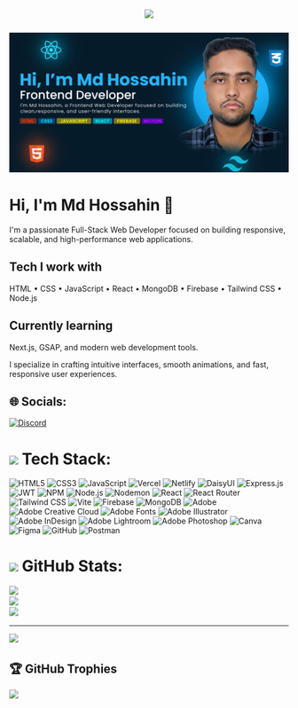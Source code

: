 <h1 align="center">
  <a href="https://git.io/typing-svg">
    <img src="https://readme-typing-svg.herokuapp.com/?lines=Hello,+There!+👋;This+is+Md+Hossahin....;Nice+to+meet+you!&center=true&size=30">
  </a>
</h1>

![Github Banner](https://github.com/Hossahin/Hossahin/blob/main/Github%20banner.png?raw=true)



# Hi, I'm Md Hossahin 👋

I'm a passionate Full-Stack Web Developer focused on building responsive, scalable, and high-performance web applications.

## Tech I work with
HTML • CSS • JavaScript • React • MongoDB • Firebase • Tailwind CSS • Node.js

## Currently learning
Next.js, GSAP, and modern web development tools.

I specialize in crafting intuitive interfaces, smooth animations, and fast, responsive user experiences.


## 🌐 Socials:

[![Discord](https://img.shields.io/badge/Discord-%237289DA.svg?logo=discord&logoColor=white)](https://discord.gg/https://discord.gg/EAqAx6uwXm)

# <img src="https://media2.giphy.com/media/QssGEmpkyEOhBCb7e1/giphy.gif?cid=ecf05e47a0n3gi1bfqntqmob8g9aid1oyj2wr3ds3mg700bl&rid=giphy.gif" width="32"> Tech Stack:

![HTML5](https://img.shields.io/badge/-HTML5-FEFBFB?style=flat&logo=html5&logoColor=E34F26&color=A63013)
![CSS3](https://img.shields.io/badge/-CSS3-EAF5FF?style=flat&logo=css3&logoColor=1572B6&color=0B3B6E)
![JavaScript](https://img.shields.io/badge/-JavaScript-FFFBEB?style=flat&logo=javascript&logoColor=F7DF1E&color=B28900)
![Vercel](https://img.shields.io/badge/-Vercel-F0F0F0?style=flat&logo=vercel&logoColor=000000&color=3D3D3D)
![Netlify](https://img.shields.io/badge/-Netlify-D9FCFB?style=flat&logo=netlify&logoColor=00C7B7&color=006A66)
![DaisyUI](https://img.shields.io/badge/-DaisyUI-F4F0FF?style=flat&logo=daisyui&logoColor=5A0EF8&color=3400B0)
![Express.js](https://img.shields.io/badge/-Express.js-D9DBDF?style=flat&logo=express&logoColor=404d59&color=1F2024)
![JWT](https://img.shields.io/badge/-JWT-E6E6E6?style=flat&logo=jsonwebtokens&logoColor=000000&color=333333)
![NPM](https://img.shields.io/badge/-NPM-FFD6D6?style=flat&logo=npm&logoColor=CB3837&color=8F2120)
![Node.js](https://img.shields.io/badge/-Node.js-D9EBD9?style=flat&logo=node.js&logoColor=6DA55F&color=2B4B22)
![Nodemon](https://img.shields.io/badge/-Nodemon-D7D6CB?style=flat&logo=nodemon&logoColor=323330&color=0F0F0B)
![React](https://img.shields.io/badge/-React-CAD6E0?style=flat&logo=react&logoColor=61DAFB&color=2F4660)
![React Router](https://img.shields.io/badge/-React_Router-ECC9C9?style=flat&logo=react-router&logoColor=CA4245&color=661A1B)
![Tailwind CSS](https://img.shields.io/badge/-TailwindCSS-C9E7E5?style=flat&logo=tailwind-css&logoColor=38B2AC&color=18544E)
![Vite](https://img.shields.io/badge/-Vite-C8D1FF?style=flat&logo=vite&logoColor=646CFF&color=2C357A)
![Firebase](https://img.shields.io/badge/-Firebase-FFFDE1?style=flat&logo=firebase&logoColor=FFCA28&color=BFA91B)
![MongoDB](https://img.shields.io/badge/-MongoDB-C9E2C6?style=flat&logo=mongodb&logoColor=47A248&color=2B5726)
![Adobe](https://img.shields.io/badge/-Adobe-FFD3D3?style=flat&logo=adobe&logoColor=FF0000&color=800000)
![Adobe Creative Cloud](https://img.shields.io/badge/-Adobe_Creative_Cloud-F4B8B8?style=flat&logo=adobecreativecloud&logoColor=DA1F26&color=7E0D0E)
![Adobe Fonts](https://img.shields.io/badge/-Adobe_Fonts-D6D8E2?style=flat&logo=adobefonts&logoColor=000B1D&color=0C0F15)
![Adobe Illustrator](https://img.shields.io/badge/-Adobe_Illustrator-FFF4D7?style=flat&logo=adobeillustrator&logoColor=FF9A00&color=B26D00)
![Adobe InDesign](https://img.shields.io/badge/-Adobe_InDesign-EBC9C9?style=flat&logo=adobeindesign&logoColor=49021F&color=2A0F0F)
![Adobe Lightroom](https://img.shields.io/badge/-Adobe_Lightroom-CDE5FF?style=flat&logo=adobelightroom&logoColor=31A8FF&color=1B4A7F)
![Adobe Photoshop](https://img.shields.io/badge/-Adobe_Photoshop-CDE5FF?style=flat&logo=adobephotoshop&logoColor=31A8FF&color=1B4A7F)
![Canva](https://img.shields.io/badge/-Canva-CCF0F2?style=flat&logo=canva&logoColor=00C4CC&color=006F74)
![Figma](https://img.shields.io/badge/-Figma-FDE9E6?style=flat&logo=figma&logoColor=F24E1E&color=7C1A14)
![GitHub](https://img.shields.io/badge/-GitHub-C7C7C7?style=flat&logo=github&logoColor=121011&color=383838)
![Postman](https://img.shields.io/badge/-Postman-FFE2DB?style=flat&logo=postman&logoColor=FF6C37&color=B24217)



# <img src="https://media.giphy.com/media/iY8CRBdQXODJSCERIr/giphy.gif" width="32"> GitHub Stats:

![](https://github-readme-stats.vercel.app/api?username=Hossahin&theme=transparent&hide_border=true&include_all_commits=false&count_private=false)<br/>
![](https://nirzak-streak-stats.vercel.app/?user=Hossahin&theme=transparent&hide_border=true)<br/>
![](https://github-readme-stats.vercel.app/api/top-langs/?username=Hossahin&theme=transparent&hide_border=true&include_all_commits=false&count_private=false&layout=compact)

---
[![](https://visitcount.itsvg.in/api?id=Hossahin&icon=0&color=0)](https://visitcount.itsvg.in)

## 🏆 GitHub Trophies

![](https://github-profile-trophy.vercel.app/?username=Hossahin&theme=radical&no-frame=false&no-bg=false&margin-w=4)
